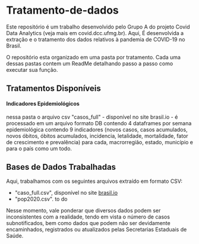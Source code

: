 # Tratamento-de-dados
Este repositório é um trabalho desenvolvido pelo Grupo A do projeto Covid Data Analytics (veja mais em covid.dcc.ufmg.br). Aqui, É desenvolvida a extração e o tratamento dos dados relativos à pandemia de COVID-19 no Brasil.

O repositório esta organizado em uma pasta por tratamento. Cada uma dessas pastas contem um ReadMe detalhando passo a passo como executar sua função.

## Tratamentos Disponíveis
#### Indicadores Epidemiológicos 
nessa pasta o arquivo csv "casos_full" - disponível no site brasil.io - é processado em um arquivo formato DB contendo 4 dataframes por semana epidemiológica contendo 9 indicadores (novos casos, casos acumulados, novos óbitos, óbitos acumulados, incidencia, letalidade, mortalidade, fator de crescimento e prevalência) para cada, macrorregião, estado, município e para o país como um todo.

## Bases de Dados Trabalhadas
Aqui, trabalhamos com os seguintes arquivos extraído em formato CSV:

- "caso_full.csv", disponível no site [brasil.io](https://brasil.io/dataset/covid19/caso_full/)
- "pop2020.csv". to do




Nesse momento, vale ponderar que diversos dados podem ser inconsistentes com a realidade, tendo em vista o número de casos subnotificados, bem como dados que podem não ser devidamente encaminhados, registrados ou atualizados pelas Secretarias Estaduais de Saúde.



